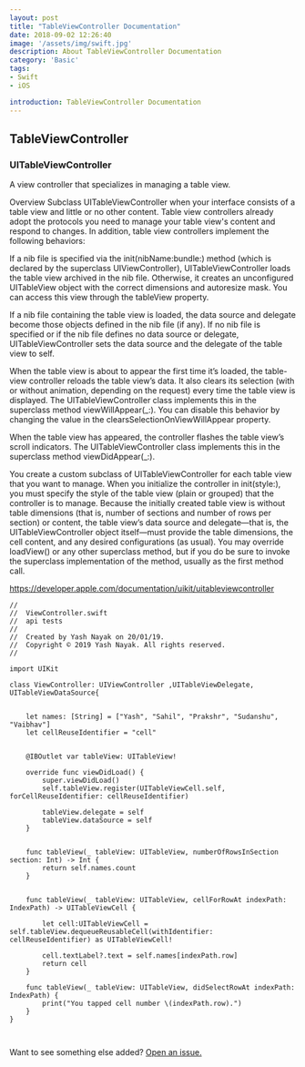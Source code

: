 ```yaml
---
layout: post
title: "TableViewController Documentation"
date: 2018-09-02 12:26:40
image: '/assets/img/swift.jpg'
description: About TableViewController Documentation
category: 'Basic'
tags:
- Swift
- iOS

introduction: TableViewController Documentation
---
```





## TableViewController



### UITableViewController
A view controller that specializes in managing a table view.

Overview
Subclass UITableViewController when your interface consists of a table view and little or no other content. Table view controllers already adopt the protocols you need to manage your table view's content and respond to changes. In addition, table view controllers implement the following behaviors:

If a nib file is specified via the init(nibName:bundle:) method (which is declared by the superclass UIViewController), UITableViewController loads the table view archived in the nib file. Otherwise, it creates an unconfigured UITableView object with the correct dimensions and autoresize mask. You can access this view through the tableView property.

If a nib file containing the table view is loaded, the data source and delegate become those objects defined in the nib file (if any). If no nib file is specified or if the nib file defines no data source or delegate, UITableViewController sets the data source and the delegate of the table view to self.

When the table view is about to appear the first time it’s loaded, the table-view controller reloads the table view’s data. It also clears its selection (with or without animation, depending on the request) every time the table view is displayed. The UITableViewController class implements this in the superclass method viewWillAppear(_:). You can disable this behavior by changing the value in the clearsSelectionOnViewWillAppear property.

When the table view has appeared, the controller flashes the table view’s scroll indicators. The UITableViewController class implements this in the superclass method viewDidAppear(_:).



You create a custom subclass of UITableViewController for each table view that you want to manage. When you initialize the controller in init(style:), you must specify the style of the table view (plain or grouped) that the controller is to manage. Because the initially created table view is without table dimensions (that is, number of sections and number of rows per section) or content, the table view’s data source and delegate—that is, the UITableViewController object itself—must provide the table dimensions, the cell content, and any desired configurations (as usual). You may override loadView() or any other superclass method, but if you do be sure to invoke the superclass implementation of the method, usually as the first method call.

<a href="https://developer.apple.com/documentation/uikit/uitableviewcontroller">https://developer.apple.com/documentation/uikit/uitableviewcontroller</a>

```
//
//  ViewController.swift
//  api tests
//
//  Created by Yash Nayak on 20/01/19.
//  Copyright © 2019 Yash Nayak. All rights reserved.
//

import UIKit

class ViewController: UIViewController ,UITableViewDelegate, UITableViewDataSource{
    
   
    let names: [String] = ["Yash", "Sahil", "Prakshr", "Sudanshu", "Vaibhav"]
    let cellReuseIdentifier = "cell"
    

    @IBOutlet var tableView: UITableView!
    
    override func viewDidLoad() {
        super.viewDidLoad()
        self.tableView.register(UITableViewCell.self, forCellReuseIdentifier: cellReuseIdentifier)
        
        tableView.delegate = self
        tableView.dataSource = self
    }
    
   
    func tableView(_ tableView: UITableView, numberOfRowsInSection section: Int) -> Int {
        return self.names.count
    }
    
  
    func tableView(_ tableView: UITableView, cellForRowAt indexPath: IndexPath) -> UITableViewCell {
        
        let cell:UITableViewCell = self.tableView.dequeueReusableCell(withIdentifier: cellReuseIdentifier) as UITableViewCell!
        
        cell.textLabel?.text = self.names[indexPath.row]
        return cell
    }
    
    func tableView(_ tableView: UITableView, didSelectRowAt indexPath: IndexPath) {
        print("You tapped cell number \(indexPath.row).")
    }
}
    
  

```


Want to see something else added? <a href="https://yugn27.github.io/contact/">Open an issue.</a>
